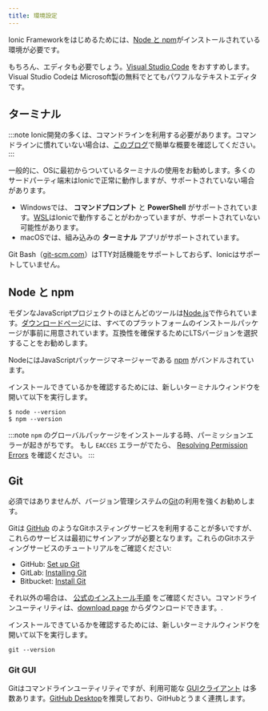 ```yaml
---
title: 環境設定
---
```


<head>
  <title>環境設定 | IonicアプリをはじめるためのNode と NPM 環境</title>
  <meta
    name="description"
    content="To get started with Ionic Framework, the only requirement is a Node & npm environment. Learn what environment setup is required for your Ionic apps."
  />
</head>

Ionic Frameworkをはじめるためには、[Node と npm](#node--npm)がインストールされている環境が必要です。

もちろん、エディタも必要でしょう。[Visual Studio Code](https://code.visualstudio.com/) をおすすめします。Visual Studio Codeは
Microsoft製の無料でとてもパワフルなテキストエディタです。

## ターミナル

:::note
Ionic開発の多くは、コマンドラインを利用する必要があります。コマンドラインに慣れていない場合は、[このブログ](https://ionicframework.com/blog/new-to-the-command-line/)で簡単な概要を確認してください。
:::

一般的に、OSに最初からついているターミナルの使用をお勧めします。多くのサードパーティ端末はIonicで正常に動作しますが、サポートされていない場合があります。

- Windowsでは、 **コマンドプロンプト** と **PowerShell** がサポートされています。<a href="https://docs.microsoft.com/en-us/windows/wsl/faq" target="_blank">WSL</a>はIonicで動作することがわかっていますが、サポートされていない可能性があります。
- macOSでは、組み込みの **ターミナル** アプリがサポートされています。

Git Bash（<a href="https://git-scm.com" target="_blank">git-scm.com</a>）はTTY対話機能をサポートしておらず、Ionicはサポートしていません。

## Node と npm

モダンなJavaScriptプロジェクトのほとんどのツールは[Node.js](../reference/glossary.md#node)で作られています。[ダウンロードページ](https://nodejs.org/en/download/)には、すべてのプラットフォームのインストールパッケージが事前に用意されています。互換性を確保するためにLTSバージョンを選択することをお勧めします。

NodeにはJavaScriptパッケージマネージャーである [npm](../reference/glossary.md#npm) がバンドルされています。

インストールできているかを確認するためには、新しいターミナルウィンドウを開いて以下を実行します。

```shell
$ node --version
$ npm --version
```

:::note
`npm` のグローバルパッケージをインストールする時、パーミッションエラーが起きがちです。 もし `EACCES` エラーがでたら、 [Resolving Permission Errors](/docs/developing/tips#resolving-permission-errors) を確認ください。
:::

## Git

必須ではありませんが、バージョン管理システムの[Git](../reference/glossary.md#git)の利用を強くお勧めします。

Gitは [GitHub](https://github.com/) のようなGitホスティングサービスを利用することが多いですが、これらのサービスは最初にサインアップが必要となります。これらのGitホスティングサービスのチュートリアルをご確認ください:

- GitHub: [Set up Git](https://help.github.com/en/articles/set-up-git)
- GitLab: [Installing Git](https://docs.gitlab.com/ee/topics/git/how_to_install_git)
- Bitbucket: [Install Git](https://www.atlassian.com/git/tutorials/install-git)

それ以外の場合は、 [公式のインストール手順](https://git-scm.com/book/en/v2/Getting-Started-Installing-Git) をご確認ください。コマンドラインユーティリティは、[download page](https://git-scm.com/downloads) からダウンロードできます。.

インストールできているかを確認するためには、新しいターミナルウィンドウを開いて以下を実行します。

```shell
git --version
```

### Git GUI

Gitはコマンドラインユーティリティですが、利用可能な [GUIクライアント](https://git-scm.com/downloads/guis/) は多数あります。[GitHub Desktop](https://desktop.github.com/)を推奨しており、GitHubとうまく連携します。
